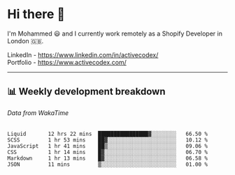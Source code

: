 # Hi there 👋

I'm Mohammed 😃 and I currently work remotely as a Shopify Developer in London 🇬🇧.

LinkedIn - https://www.linkedin.com/in/activecodex/
<br/>
Portfolio - https://www.activecodex.com/

---

## 📊 Weekly development breakdown
###### Data from WakaTime

<!--START_SECTION:waka-->

```text
Liquid       12 hrs 22 mins  ████████████████▓░░░░░░░░   66.50 %
SCSS         1 hr 53 mins    ██▓░░░░░░░░░░░░░░░░░░░░░░   10.12 %
JavaScript   1 hr 41 mins    ██▒░░░░░░░░░░░░░░░░░░░░░░   09.06 %
CSS          1 hr 14 mins    █▓░░░░░░░░░░░░░░░░░░░░░░░   06.70 %
Markdown     1 hr 13 mins    █▓░░░░░░░░░░░░░░░░░░░░░░░   06.58 %
JSON         11 mins         ▒░░░░░░░░░░░░░░░░░░░░░░░░   01.00 %
```

<!--END_SECTION:waka-->
